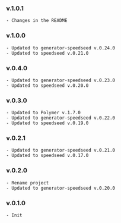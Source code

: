 ### v.1.0.1
    - Changes in the README

### v.1.0.0
    - Updated to generator-speedseed v.0.24.0
    - Updated to speedseed v.0.21.0

### v.0.4.0
    - Updated to generator-speedseed v.0.23.0
    - Updated to speedseed v.0.20.0

### v.0.3.0
    - Updated to Polymer v.1.7.0
    - Updated to generator-speedseed v.0.22.0
    - Updated to speedseed v.0.19.0

### v.0.2.1
    - Updated to generator-speedseed v.0.21.0
    - Updated to speedseed v.0.17.0

### v.0.2.0
    - Rename project
    - Updated to generator-speedseed v.0.20.0

### v.0.1.0
    - Init